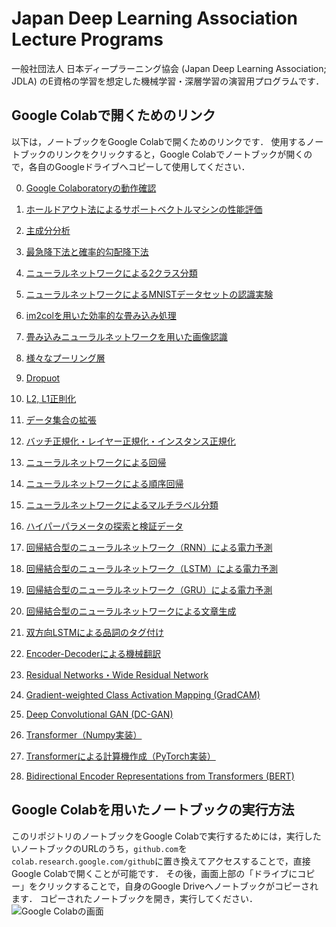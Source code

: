 # Japan Deep Learning Association Lecture Programs


一般社団法人 日本ディープラーニング協会 (Japan Deep Learning Association; JDLA) のE資格の学習を想定した機械学習・深層学習の演習用プログラムです．


## Google Colabで開くためのリンク

以下は，ノートブックをGoogle Colabで開くためのリンクです．
使用するノートブックのリンクをクリックすると，Google Colabでノートブックが開くので，各自のGoogleドライブへコピーして使用してください．

00. [Google Colaboratoryの動作確認](https://colab.research.google.com/github/machine-perception-robotics-group/JDLALectureNotebooks/blob/master/notebooks/00_operation_check_of_google_colab.ipynb)

01. [ホールドアウト法によるサポートベクトルマシンの性能評価](https://colab.research.google.com/github/machine-perception-robotics-group/JDLALectureNotebooks/blob/master/notebooks/01_holdout_svm.ipynb)

01. [主成分分析](https://colab.research.google.com/github/machine-perception-robotics-group/JDLALectureNotebooks/blob/master/notebooks/02_pca.ipynb)

01. [最急降下法と確率的勾配降下法](https://colab.research.google.com/github/machine-perception-robotics-group/JDLALectureNotebooks/blob/master/notebooks/03_stochastic_gradient_descent.ipynb)

01. [ニューラルネットワークによる2クラス分類](https://colab.research.google.com/github/machine-perception-robotics-group/JDLALectureNotebooks/blob/master/notebooks/04_neural_network_Bernoulli.ipynb)

01. [ニューラルネットワークによるMNISTデータセットの認識実験](https://colab.research.google.com/github/machine-perception-robotics-group/JDLALectureNotebooks/blob/master/notebooks/05_neural_network_multinoulli.ipynb)

01. [im2colを用いた効率的な畳み込み処理](https://colab.research.google.com/github/machine-perception-robotics-group/JDLALectureNotebooks/blob/master/notebooks/06_im2col.ipynb)

01. [畳み込みニューラルネットワークを用いた画像認識](https://colab.research.google.com/github/machine-perception-robotics-group/JDLALectureNotebooks/blob/master/notebooks/07_convolutional_neural_network.ipynb)

01. [様々なプーリング層](https://colab.research.google.com/github/machine-perception-robotics-group/JDLALectureNotebooks/blob/master/notebooks/xx_pooling_layers.ipynb)

01. [Dropuot](https://colab.research.google.com/github/machine-perception-robotics-group/JDLALectureNotebooks/blob/master/notebooks/08_dropout.ipynb)

01. [L2, L1正則化](https://colab.research.google.com/github/machine-perception-robotics-group/JDLALectureNotebooks/blob/master/notebooks/09_L2L1_regularization.ipynb)

01. [データ集合の拡張](https://colab.research.google.com/github/machine-perception-robotics-group/JDLALectureNotebooks/blob/master/notebooks/10_data_augmentation.ipynb)

01. [バッチ正規化・レイヤー正規化・インスタンス正規化](https://colab.research.google.com/github/machine-perception-robotics-group/JDLALectureNotebooks/blob/master/notebooks/11_feature_normalizations.ipynb)

01. [ニューラルネットワークによる回帰](https://colab.research.google.com/github/machine-perception-robotics-group/JDLALectureNotebooks/blob/master/notebooks/xx_neural_network_regression.ipynb)

01. [ニューラルネットワークによる順序回帰](https://colab.research.google.com/github/machine-perception-robotics-group/JDLALectureNotebooks/blob/master/notebooks/xx_ordinal_regression.ipynb)

01. [ニューラルネットワークによるマルチラベル分類](https://colab.research.google.com/github/machine-perception-robotics-group/JDLALectureNotebooks/blob/master/notebooks/xx_multi_label_classification.ipynb)

01. [ハイパーパラメータの探索と検証データ](https://colab.research.google.com/github/machine-perception-robotics-group/JDLALectureNotebooks/blob/master/notebooks/xx_parameter_search.ipynb)

01. [回帰結合型のニューラルネットワーク（RNN）による電力予測](https://colab.research.google.com/github/machine-perception-robotics-group/JDLALectureNotebooks/blob/master/notebooks/12_rnn.ipynb)

01. [回帰結合型のニューラルネットワーク（LSTM）による電力予測](https://colab.research.google.com/github/machine-perception-robotics-group/JDLALectureNotebooks/blob/master/notebooks/13_lstm.ipynb)

01. [回帰結合型のニューラルネットワーク（GRU）による電力予測](https://colab.research.google.com/github/machine-perception-robotics-group/JDLALectureNotebooks/blob/master/notebooks/14_gru.ipynb)

01. [回帰結合型のニューラルネットワークによる文章生成](https://colab.research.google.com/github/machine-perception-robotics-group/JDLALectureNotebooks/blob/master/notebooks/15_recurrent_neural_network.ipynb)

01. [双方向LSTMによる品詞のタグ付け](https://colab.research.google.com/github/machine-perception-robotics-group/JDLALectureNotebooks/blob/master/notebooks/16_bi-directional_lstm.ipynb)

01. [Encoder-Decoderによる機械翻訳](https://colab.research.google.com/github/machine-perception-robotics-group/JDLALectureNotebooks/blob/master/notebooks/17_lstm_encoder_decoder.ipynb)

01. [Residual Networks・Wide Residual Network](https://colab.research.google.com/github/machine-perception-robotics-group/JDLALectureNotebooks/blob/master/notebooks/18_resnet_wrn.ipynb)

01. [Gradient-weighted Class Activation Mapping (GradCAM)](https://colab.research.google.com/github/machine-perception-robotics-group/JDLALectureNotebooks/blob/master/notebooks/19_grad_cam.ipynb)

01. [Deep Convolutional GAN (DC-GAN)](https://colab.research.google.com/github/machine-perception-robotics-group/JDLALectureNotebooks/blob/master/notebooks/20_dcgan.ipynb)

01. [Transformer（Numpy実装）](https://colab.research.google.com/github/machine-perception-robotics-group/JDLALectureNotebooks/blob/master/notebooks/31_transformer.ipynb)

  01. [Transformerによる計算機作成（PyTorch実装）](https://colab.research.google.com/github/machine-perception-robotics-group/JDLALectureNotebooks/blob/master/notebooks/31_transformer_calc.ipynb)

01. [Bidirectional Encoder Representations from Transformers (BERT)](https://colab.research.google.com/github/machine-perception-robotics-group/JDLALectureNotebooks/blob/master/notebooks/32_bert.ipynb)

## Google Colabを用いたノートブックの実行方法

このリポジトリのノートブックをGoogle Colabで実行するためには，実行したいノートブックのURLのうち，`github.com`を`colab.research.google.com/github`に置き換えてアクセスすることで，直接Google Colabで開くことが可能です．
その後，画面上部の「ドライブにコピー」をクリックすることで，自身のGoogle Driveへノートブックがコピーされます．
コピーされたノートブックを開き，実行してください．
![Google Colabの画面](./image/google_colab1.png)


